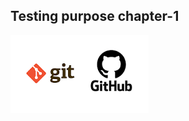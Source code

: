 ## Testing purpose chapter-1

<img src="https://raw.githubusercontent.com/RAJAGOPALARAJA/TD-Files/master/gitimage.png">
